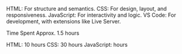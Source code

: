 
HTML: For structure and semantics.
CSS: For design, layout, and responsiveness.
JavaScript: For interactivity and logic.
VS Code: For development, with extensions like Live Server.

Time Spent
Approx. 1.5 hours

HTML: 10 hours
CSS: 30 hours
JavaScript:  hours
